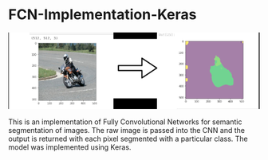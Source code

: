 # FCN-Implementation-Keras
![](https://github.com/Tez01/FCN-Implementation-Keras/blob/master/segmentation.png)

This is an implementation of Fully Convolutional Networks for semantic segmentation of images. The raw image is passed into the CNN and the output is returned with each pixel segmented with a particular class. The model was implemented using Keras.
